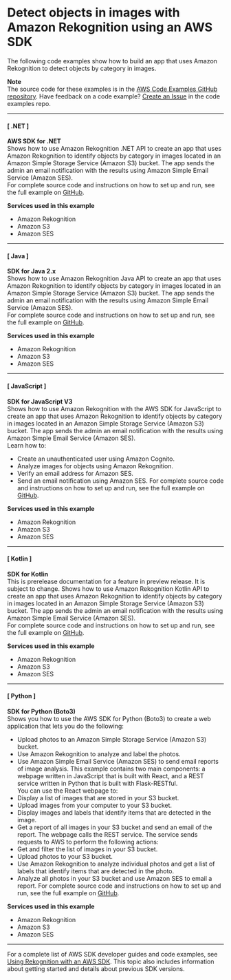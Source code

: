 # Detect objects in images with Amazon Rekognition using an AWS SDK<a name="example_cross_RekognitionPhotoAnalyzer_section"></a>

The following code examples show how to build an app that uses Amazon Rekognition to detect objects by category in images\.

**Note**  
The source code for these examples is in the [AWS Code Examples GitHub repository](https://github.com/awsdocs/aws-doc-sdk-examples)\. Have feedback on a code example? [Create an Issue](https://github.com/awsdocs/aws-doc-sdk-examples/issues/new/choose) in the code examples repo\. 

------
#### [ \.NET ]

**AWS SDK for \.NET**  
 Shows how to use Amazon Rekognition \.NET API to create an app that uses Amazon Rekognition to identify objects by category in images located in an Amazon Simple Storage Service \(Amazon S3\) bucket\. The app sends the admin an email notification with the results using Amazon Simple Email Service \(Amazon SES\)\.   
 For complete source code and instructions on how to set up and run, see the full example on [GitHub](https://github.com/awsdocs/aws-doc-sdk-examples/tree/main/dotnetv3/cross-service/PhotoAnalyzerApp)\.   

**Services used in this example**
+ Amazon Rekognition
+ Amazon S3
+ Amazon SES

------
#### [ Java ]

**SDK for Java 2\.x**  
 Shows how to use Amazon Rekognition Java API to create an app that uses Amazon Rekognition to identify objects by category in images located in an Amazon Simple Storage Service \(Amazon S3\) bucket\. The app sends the admin an email notification with the results using Amazon Simple Email Service \(Amazon SES\)\.   
 For complete source code and instructions on how to set up and run, see the full example on [GitHub](https://github.com/awsdocs/aws-doc-sdk-examples/tree/main/javav2/usecases/creating_photo_analyzer_app)\.   

**Services used in this example**
+ Amazon Rekognition
+ Amazon S3
+ Amazon SES

------
#### [ JavaScript ]

**SDK for JavaScript V3**  
 Shows how to use Amazon Rekognition with the AWS SDK for JavaScript to create an app that uses Amazon Rekognition to identify objects by category in images located in an Amazon Simple Storage Service \(Amazon S3\) bucket\. The app sends the admin an email notification with the results using Amazon Simple Email Service \(Amazon SES\)\.   
Learn how to:  
+ Create an unauthenticated user using Amazon Cognito\.
+ Analyze images for objects using Amazon Rekognition\.
+ Verify an email address for Amazon SES\.
+ Send an email notification using Amazon SES\.
 For complete source code and instructions on how to set up and run, see the full example on [GitHub](https://github.com/awsdocs/aws-doc-sdk-examples/tree/main/javascriptv3/example_code/cross-services/photo_analyzer)\.   

**Services used in this example**
+ Amazon Rekognition
+ Amazon S3
+ Amazon SES

------
#### [ Kotlin ]

**SDK for Kotlin**  
This is prerelease documentation for a feature in preview release\. It is subject to change\.
 Shows how to use Amazon Rekognition Kotlin API to create an app that uses Amazon Rekognition to identify objects by category in images located in an Amazon Simple Storage Service \(Amazon S3\) bucket\. The app sends the admin an email notification with the results using Amazon Simple Email Service \(Amazon SES\)\.   
 For complete source code and instructions on how to set up and run, see the full example on [GitHub](https://github.com/awsdocs/aws-doc-sdk-examples/tree/main/kotlin/usecases/creating_photo_analyzer_app)\.   

**Services used in this example**
+ Amazon Rekognition
+ Amazon S3
+ Amazon SES

------
#### [ Python ]

**SDK for Python \(Boto3\)**  
 Shows you how to use the AWS SDK for Python \(Boto3\) to create a web application that lets you do the following:   
+ Upload photos to an Amazon Simple Storage Service \(Amazon S3\) bucket\.
+ Use Amazon Rekognition to analyze and label the photos\.
+ Use Amazon Simple Email Service \(Amazon SES\) to send email reports of image analysis\.
 This example contains two main components: a webpage written in JavaScript that is built with React, and a REST service written in Python that is built with Flask\-RESTful\.   
You can use the React webpage to:  
+ Display a list of images that are stored in your S3 bucket\.
+ Upload images from your computer to your S3 bucket\.
+ Display images and labels that identify items that are detected in the image\.
+ Get a report of all images in your S3 bucket and send an email of the report\.
The webpage calls the REST service\. The service sends requests to AWS to perform the following actions:   
+ Get and filter the list of images in your S3 bucket\.
+ Upload photos to your S3 bucket\.
+ Use Amazon Rekognition to analyze individual photos and get a list of labels that identify items that are detected in the photo\.
+ Analyze all photos in your S3 bucket and use Amazon SES to email a report\.
 For complete source code and instructions on how to set up and run, see the full example on [GitHub](https://github.com/awsdocs/aws-doc-sdk-examples/tree/main/python/cross_service/photo_analyzer)\.   

**Services used in this example**
+ Amazon Rekognition
+ Amazon S3
+ Amazon SES

------

For a complete list of AWS SDK developer guides and code examples, see [Using Rekognition with an AWS SDK](sdk-general-information-section.md)\. This topic also includes information about getting started and details about previous SDK versions\.